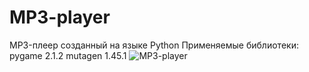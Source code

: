 # MP3-player
MP3-плеер созданный на языке Python
Применяемые библиотеки:
pygame 2.1.2
mutagen 1.45.1
![MP3-player](https://user-images.githubusercontent.com/103204349/180660293-690f8048-d798-4b5c-ac81-9683cda881e5.jpg)
